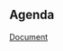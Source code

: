 ## Agenda

 [Document](https://ffzghr-my.sharepoint.com/:w:/g/personal/gthakkar_m_ffzg_hr/Ee-mBFNPkYRJg97Kp0t7OFYB5xqk1KSV0UHMjw16RgvdvQ?e=0Hhj5F)
